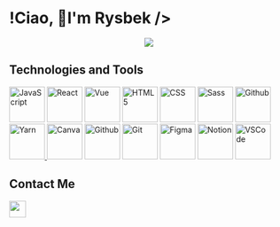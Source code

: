 # !Ciao, 🌟I'm Rysbek />
<p align="center">
<img src="https://media.giphy.com/media/fTI9mBoWLef8k/giphy.gif">
</p>






## Technologies and Tools

[<img src="https://cdn.iconscout.com/icon/free/png-64/javascript-2752148-2284965.png" alt="JavaScript" width="64" height="64">](https://developer.mozilla.org/en-US/docs/Web/JavaScript)
[<img src="https://cdn.iconscout.com/icon/free/png-64/react-4-1175110.png" alt="React" width="64" height="64">](https://reactjs.org/)
[<img src="https://cdn.iconscout.com/icon/free/png-64/vue-282497.png" alt="Vue" width="64" height="64">](https://vuejs.org/)
[<img src="https://cdn.iconscout.com/icon/free/png-64/html-2752151-2284975.png" alt="HTML5" width="64" height="64">](https://developer.mozilla.org/en-US/docs/Web/HTML)
[<img src="https://cdn.iconscout.com/icon/free/png-64/css-131-722685.png" alt="CSS" width="64" height="64">](https://developer.mozilla.org/en-US/docs/Web/CSS)
[<img src="https://cdn.iconscout.com/icon/free/png-64/sass-226054.png" alt="Sass" width="64" height="64">](https://sass-lang.com/documentation)
[<img src="https://raw.githubusercontent.com/npm/logos/master/npm%20square/n-64.png" alt="Github" width="64" height="64">](https://www.npmjs.com/)
<a href="https://yarnpkg.com/">
  <img src="https://avatars.githubusercontent.com/u/22247014?s=64&v=4" alt="Yarn" width="64" height="64">
</a>
[<img src="https://logo.clearbit.com/canva.com" alt="Canva" width="64" height="64">](https://www.canva.com/)
[<img src="https://cdn.iconscout.com/icon/free/png-64/github-153-675523.png" alt="Github" width="64" height="64">](https://github.com/)
[<img src="https://cdn.iconscout.com/icon/free/png-64/git-225996.png" alt="Git" width="64" height="64">](https://git-scm.com/)
[<img src="https://cdn.iconscout.com/icon/free/png-64/figma-2296079-1912030.png" alt="Figma" width="64" height="64">](https://www.figma.com/)
[<img src="https://cdn.worldvectorlogo.com/logos/notion-2.svg" alt="Notion" width="64" height="64">](https://www.notion.so/)
[<img src="https://cdn.worldvectorlogo.com/logos/visual-studio-code-1.svg" alt="VSCode" width="64" height="64">](https://code.visualstudio.com/)


## Contact Me

[<img src="(https://www.google.com/url?sa=i&url=https%3A%2F%2Fpngtree.com%2Ffree-png-vectors%2Femail-icon&psig=AOvVaw0CJEhWgYjKxtjksHSxZ8SO&ust=1686011043123000&source=images&cd=vfe&ved=0CBEQjRxqFwoTCNjI3NXuqv8CFQAAAAAdAAAAABAE)" width="30" height="30">](mailto:rysbeck1@gmail.com)
